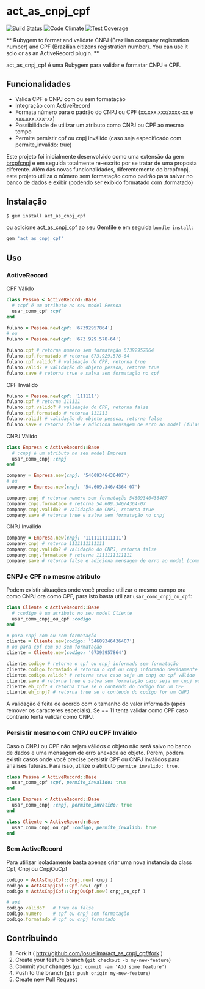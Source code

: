 # act_as_cnpj_cpf

[![Build Status](https://travis-ci.org/josuelima/act_as_cnpj_cpf.svg?branch=master)](https://travis-ci.org/josuelima/act_as_cnpj_cpf)
[![Code Climate](https://codeclimate.com/github/josuelima/act_as_cnpj_cpf/badges/gpa.svg)](https://codeclimate.com/github/josuelima/act_as_cnpj_cpf)
[![Test Coverage](https://codeclimate.com/github/josuelima/act_as_cnpj_cpf/badges/coverage.svg)](https://codeclimate.com/github/josuelima/act_as_cnpj_cpf)

** Rubygem to format and validate CNPJ (Brazilian company registration number) and CPF (Brazilian citizens registration number). You can use it solo or as an ActiveRecord plugin. **

act_as_cnpj_cpf é uma Rubygem para validar e formatar CNPJ e CPF.

## Funcionalidades

* Valida CPF e CNPJ com ou sem formatação
* Integração com ActiveRecord
* Formata número para o padrão do CNPJ ou CPF (xx.xxx.xxx/xxxx-xx e xxx.xxx.xxx-xx)
* Possibilidade de utilizar um atributo como CNPJ ou CPF ao mesmo tempo
* Permite persistir cpf ou cnpj inválido (caso seja especificado com permite_invalido: true)

Este projeto foi inicialmente desenvolvido como uma extensão da gem [brcpfcnpj](https://github.com/tapajos/brazilian-rails/tree/master/brcpfcnpj) e em seguida totalmente re-escrito por se tratar de uma proposta diferente. Além das novas funcionalidades, diferentemente do brcpfcnpj, este projeto utiliza o número sem formatação como padrão para salvar no banco de dados e exibir (podendo ser exibido formatado com .formatado)

## Instalação

```bash
$ gem install act_as_cnpj_cpf
```

ou adicione act_as_cnpj_cpf ao seu Gemfile e em seguida `bundle install`:

```ruby
gem 'act_as_cnpj_cpf'
```

## Uso

### ActiveRecord

CPF Válido

```ruby
class Pessoa < ActiveRecord::Base
  # :cpf é um atributo no seu model Pessoa
  usar_como_cpf :cpf
end

fulano = Pessoa.new(cpf: '67392957864')
# ou
fulano = Pessoa.new(cpf: '673.929.578-64')

fulano.cpf # retorna numero sem formatação 67392957864
fulano.cpf.formatado # retorna 673.929.578-64
fulano.cpf.valido? # validação do CPF, retorna true
fulano.valid? # validação do objeto pessoa, retorna true
fulano.save # retorna true e salva sem formatação no cpf
```

CPF Inválido

```ruby
fulano = Pessoa.new(cpf: '111111')
fulano.cpf # retorna 111111
fulano.cpf.valido? # validação do CPF, retorna false
fulano.cpf.formatado # retorna 111111
fulano.valid? # validação do objeto pessoa, retorna false
fulano.save # retorna false e adiciona mensagem de erro ao model (fulano.errors)
```

CNPJ Válido

```ruby
class Empresa < ActiveRecord::Base
  # :cnpj é um atributo no seu model Empresa
  usar_como_cnpj :cnpj
end

company = Empresa.new(cnpj: '54609346436407')
# ou
company = Empresa.new(cnpj: '54.609.346/4364-07')

company.cnpj # retorna numero sem formatação 54609346436407
company.cnpj.formatado # retorna 54.609.346/4364-07
company.cnpj.valido? # validação do CNPJ, retorna true
company.save # retorna true e salva sem formatação no cnpj
```

CNPJ Inválido

```ruby
company = Empresa.new(cnpj: '1111111111111')
company.cnpj # retorna 1111111111111
company.cnpj.valido? # validação do CNPJ, retorna false
company.cnpj.formatado # retorna 1111111111111
company.save # retorna false e adiciona mensagem de erro ao model (company.errors)
```

### CNPJ e CPF no mesmo atributo

Podem existir situações onde você precise utilizar o mesmo campo ora como CNPJ ora como CPF, para isto basta utilizar `usar_como_cnpj_ou_cpf`:

```ruby
class Cliente < ActiveRecord::Base
  # :codigo é um atributo no seu model Cliente
  usar_como_cnpj_ou_cpf :codigo
end

# para cnpj com ou sem formatação
cliente = Cliente.new(codigo: '54609346436407')
# ou para cpf com ou sem formatação
cliente = Cliente.new(codigo: '67392957864')

cliente.codigo # retorna o cpf ou cnpj informado sem formatação
cliente.codigo.formatado # retorna o cpf ou cnpj informado devidamente formatado
cliente.codigo.valido? # retorna true caso seja um cnpj ou cpf válido
cliente.save # retorna true e salva sem formatação caso seja um cnpj ou cpf válido
cliente.eh_cpf? # retorna true se o conteudo do codigo for um CPF
cliente.eh_cnpj? # retorna true se o conteudo do codigo for um CNPJ
```
A validação é feita de acordo com o tamanho do valor informado (após remover os caracteres especiais). Se == 11 tenta validar como CPF caso contrario tenta validar como CNPJ.

### Persistir mesmo com CNPJ ou CPF Inválido

Caso o CNPJ ou CPF não sejam válidos o objeto não será salvo no banco de dados e uma mensagem de erro anexada ao objeto. Porém, podem existir casos onde você precise persistir CPF ou CNPJ inválidos para analises futuras. Para isso, utilize o atributo `permite_invalido: true`.

```ruby
class Pessoa < ActiveRecord::Base
  usar_como_cpf :cpf, permite_invalido: true
end

class Empresa < ActiveRecord::Base
  usar_como_cnpj :cnpj, permite_invalido: true
end

class Cliente < ActiveRecord::Base
  usar_como_cnpj_ou_cpf :codigo, permite_invalido: true
end
```

### Sem ActiveRecord

Para utilizar isoladamente basta apenas criar uma nova instancia da class Cpf, Cnpj ou CnpjOuCpf

```ruby
codigo = ActAsCnpjCpf::Cnpj.new( cnpj )
codigo = ActAsCnpjCpf::Cpf.new( cpf )
codigo = ActAsCnpjCpf::CnpjOuCpf.new( cnpj_ou_cpf )

# api
codigo.valido?   # true ou false
codigo.numero    # cpf ou cnpj sem formatação
codigo.formatado # cpf ou cnpj formatado
```

## Contribuindo

1. Fork it ( http://github.com/josuelima/act_as_cnpj_cpf/fork )
2. Create your feature branch (`git checkout -b my-new-feature`)
3. Commit your changes (`git commit -am 'Add some feature'`)
4. Push to the branch (`git push origin my-new-feature`)
5. Create new Pull Request